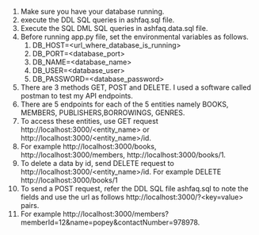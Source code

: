 1) Make sure you have your database running.
2) execute the DDL SQL queries in ashfaq.sql file.
3) Execute the SQL DML SQL queries in ashfaq.data.sql file.
4) Before running app.py file, set the environmental variables as follows.
   1) DB_HOST=<url_where_database_is_running>
   2) DB_PORT=<database_port>
   3) DB_NAME=<database_name>
   4) DB_USER=<database_user>
   5) DB_PASSWORD=<database_password>
5) There are 3 methods GET, POST and DELETE. I used a software called postman to test my API endpoints. 
6) There are 5 endpoints for each of the 5 entities namely BOOKS, MEMBERS, PUBLISHERS,BORROWINGS, GENRES.
7) To access these entities, use GET request http://localhost:3000/<entity_name> or http://localhost:3000/<entity_name>/id.
8) For example http://localhost:3000/books, http://localhost:3000/members, http://localhost:3000/books/1.
9) To delete a data by id, send DELETE request to http://localhost:3000/<entity_name>/id. For example DELETE http://localhost:3000/books/1
10) To send a POST request, refer the DDL SQL file ashfaq.sql to note the fields and use the url as follows http://localhost:3000/<tbname>?<key=value> pairs.
11) For example http://localhost:3000/members?memberId=12&name=popey&contactNumber=978978.
